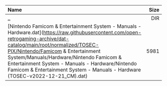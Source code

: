 |Name|Size|
|:---|---:|
|[..](../index.html)|DIR|
|[Nintendo Famicom & Entertainment System - Manuals - Hardware.dat](https://raw.githubusercontent.com/open-retrogaming-archive/dat-catalog/main/root/normalized/TOSEC-PIX/Nintendo/Famicom & Entertainment System/Manuals/Hardware/Nintendo Famicom & Entertainment System - Manuals - Hardware/Nintendo Famicom & Entertainment System - Manuals - Hardware (TOSEC-v2022-12-21_CM).dat)|5981|
